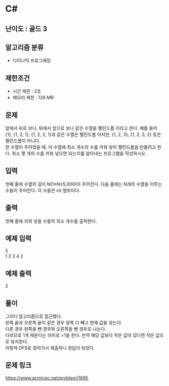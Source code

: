 # C#

## 난이도 : 골드 3

## 알고리즘 분류
  - 다이나믹 프로그래밍

## 제한조건
  - 시간 제한 : 2초
  - 메모리 제한 : 128 MB

## 문제
앞에서 뒤로 보나, 뒤에서 앞으로 보나 같은 수열을 팰린드롬 이라고 한다. 예를 들어 {1}, {1, 2, 1}, {1, 2, 2, 1}과 같은 수열은 팰린드롬 이지만, {1, 2, 3}, {1, 2, 3, 2} 등은 팰린드롬이 아니다.<br/>
한 수열이 주어졌을 때, 이 수열에 최소 개수의 수를 끼워 넣어 팰린드롬을 만들려고 한다. 최소 몇 개의 수를 끼워 넣으면 되는지를 알아내는 프로그램을 작성하시오.<br/>

## 입력
첫째 줄에 수열의 길이 N(1≤N≤5,000)이 주어진다. 다음 줄에는 N개의 수열을 이루는 수들이 주어진다. 각 수들은 int 범위이다.<br/>

## 출력
첫째 줄에 끼워 넣을 수들의 최소 개수를 출력한다.<br/>

## 예제 입력
5<br/>
1 2 3 4 2<br/>

## 예제 출력
2<br/>

## 풀이
그리디 알고리즘으로 접근했다.<br/>
왼쪽 끝과 오른쪽 끝이 같은 경우 양쪽 다 빼고 현재 값을 넣는다.<br/>
다른 경우 왼쪽을 뺀 경우와 오른쪽을 뺀 경우로 나눈다.<br/>
다르므로 1개 채운다는 의미로 +1을 한다. 만약 해당 값보다 작은 값이 있다면 작은 값으로 유지한다.<br/>
이렇게 DFS로 찾아가서 제출하니 정답이 되었다.<br/>

## 문제 링크
https://www.acmicpc.net/problem/1695